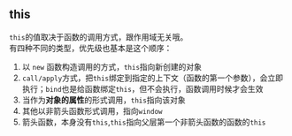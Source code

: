 ## this

`this`的值取决于函数的调用方式，跟作用域无关哦。  
有四种不同的类型，优先级也基本是这个顺序：

1. 以 `new` 函数构造调用的方式，`this`指向新创建的对象
2. `call/apply`方式，把`this`绑定到指定的上下文（函数的第一个参数），会立即执行；`bind`也是给函数绑定`this`，但不会执行，函数调用时候才会生效
3. 当作为**对象的属性**的形式调用，`this`指向该对象
4. 其他以非箭头函数形式调用，指向`window`
5. 箭头函数，本身没有`this`,`this`指向父层第一个非箭头函数的函数的`this`
